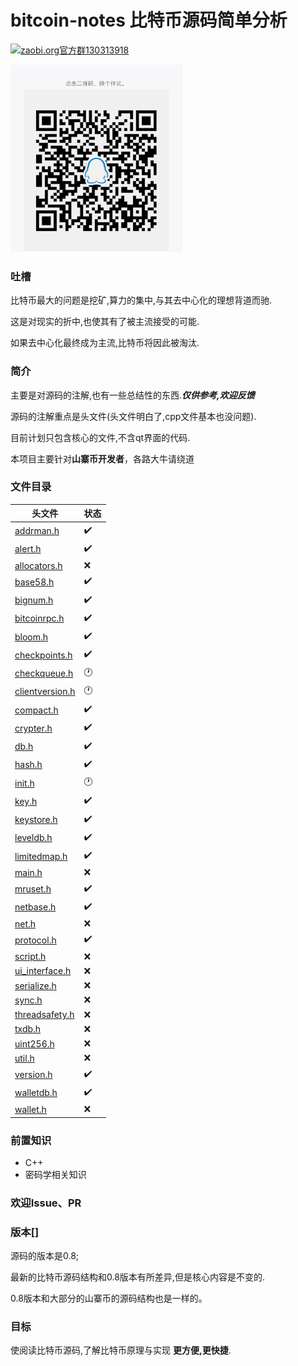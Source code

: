 # bitcoin-notes 比特币源码简单分析
<a target="_blank" href="http://shang.qq.com/wpa/qunwpa?idkey=0fef5aa161c5074030c3f2e99c6d564a4c68d469f187c08530d270e15714e7c2"><img border="0" src="https://pub.idqqimg.com/wpa/images/group.png" alt="zaobi.org官方群" title="zaobi.org官方群">130313918</a>

<img border="0" height="300px" src="./images/Q.jpg">

### 吐槽

比特币最大的问题是挖矿,算力的集中,与其去中心化的理想背道而驰.

这是对现实的折中,也使其有了被主流接受的可能.

如果去中心化最终成为主流,比特币将因此被淘汰.


### 简介
主要是对源码的注解,也有一些总结性的东西.***仅供参考,欢迎反馈***

源码的注解重点是头文件(头文件明白了,cpp文件基本也没问题).

目前计划只包含核心的文件,不含qt界面的代码.

本项目主要针对**山寨币开发者**，各路大牛请绕道

### 文件目录

头文件 | 状态
------------ | -------------
[addrman.h](addrman.h.adoc) | :heavy_check_mark:
[alert.h](alert.h.adoc) | :heavy_check_mark:
[allocators.h](allocators.h.adoc) | :x:
[base58.h](base58.h.adoc) | :heavy_check_mark:
[bignum.h](bignum.h.adoc) | :heavy_check_mark:
[bitcoinrpc.h](bitcoinrpc.h.adoc) | :heavy_check_mark:
[bloom.h](bloom.h.adoc) | :heavy_check_mark:
[checkpoints.h](checkpoints.h.adoc) | :heavy_check_mark:
[checkqueue.h](checkqueue.h.adoc) | :clock1:
[clientversion.h](clientversion.h.adoc) | :clock1:
[compact.h](compact.h.adoc) | :heavy_check_mark:
[crypter.h](crypter.h.adoc) | :heavy_check_mark:
[db.h](db.h.adoc) | :heavy_check_mark:
[hash.h](hash.h.adoc) | :heavy_check_mark:
[init.h](init.h.adoc) | :clock1:
[key.h](key.h.adoc) | :heavy_check_mark:
[keystore.h](keystore.h.adoc) | :heavy_check_mark:
[leveldb.h](leveldb.h.adoc) | :heavy_check_mark:
[limitedmap.h](limitedmap.h.adoc) | :heavy_check_mark:
[main.h](main.h.adoc) | :x:
[mruset.h](mruset.h.adoc) | :heavy_check_mark:
[netbase.h](netbase.h.adoc) | :heavy_check_mark:
[net.h](net.h.adoc) |:x:
[protocol.h](protocol.h.adoc) | :heavy_check_mark:
[script.h](script.h.adoc) |:x:
[ui_interface.h](ui_interface.h.adoc) |:x:
[serialize.h](serialize.h.adoc) |:x:
[sync.h](sync.h.adoc) |:x:
[threadsafety.h](threadsafety.h.adoc) |:x:
[txdb.h](txdb.h.adoc) |:x:
[uint256.h](uint256.h.adoc) |:x:
[util.h](util.h.adoc) |:x:
[version.h](version.h.adoc) | :heavy_check_mark:
[walletdb.h](walletdb.h.adoc) | :heavy_check_mark:
[wallet.h](wallet.h.adoc) |:x:


### 前置知识

* C++
* 密码学相关知识


### 欢迎Issue、PR

### 版本[]

源码的版本是0.8;

最新的比特币源码结构和0.8版本有所差异,但是核心内容是不变的.

0.8版本和大部分的山寨币的源码结构也是一样的。


### 目标
使阅读比特币源码,了解比特币原理与实现 **更方便,更快捷**.
